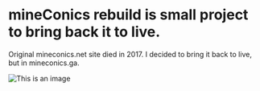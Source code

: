 # mineConics rebuild is small project to bring back it to live.
Original mineconics.net site died in 2017. I decided to bring it back to live, but in mineconics.ga.

![This is an image](https://myoctocat.com/assets/images/base-octocat.svg)
